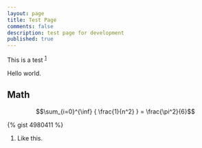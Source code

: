 ```yaml
---
layout: page
title: Test Page
comments: false
description: test page for development
published: true
---
```


This is a test <sup><a href="#fn:1" rel="footnote">1</a></sup>

Hello world.

## Math

$$\sum_{i=0}^{\inf} { \frac{1}{n^2} } = \frac{\pi^2}{6}$$


{% gist 4980411 %}

<ol>
<li id="fn:1">
<p>Like this.&#160;<a class="footnotebacklink" rev="footnote"></a></p>
</li>
</ol>

